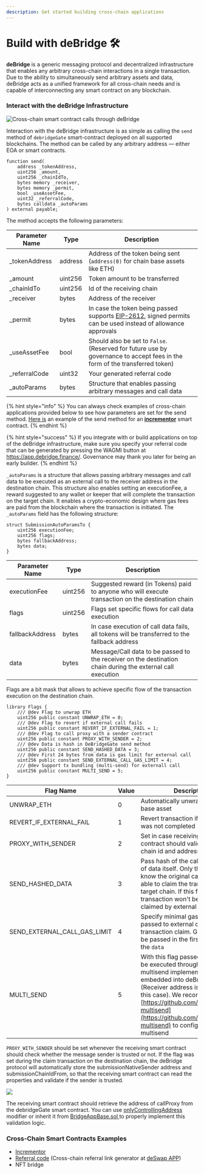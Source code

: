```yaml
---
description: Get started building cross-chain applications
---
```


# Build with deBridge 🛠

**deBridge** is a generic messaging protocol and decentralized infrastructure that enables any arbitrary cross-chain interactions in a single transaction. Due to the ability to simultaneously send arbitrary assets and data, deBridge acts as a unified framework for all cross-chain needs and is capable of interconnecting any smart contract on any blockchain.&#x20;

### Interact with the deBridge Infrastructure

![Cross-chain smart contract calls through deBridge](<.gitbook/assets/scheme 1.1.png>)

Interaction with the deBridge infrastructure is as simple as calling the `send` method of `debridgeGate` smart-contract deployed on all supported blockchains. The method can be called by any arbitrary address — either EOA or smart contracts.

```solidity
function send(
    address _tokenAddress,
    uint256 _amount,
    uint256 _chainIdTo,
    bytes memory _receiver,
    bytes memory _permit,
    bool _useAssetFee,
    uint32 _referralCode,
    bytes calldata _autoParams
) external payable;
```

The method accepts the following parameters:

| Parameter Name | Type    | Description                                                                                                                                            |
| -------------- | ------- | ------------------------------------------------------------------------------------------------------------------------------------------------------ |
| \_tokenAddress | address | Address of the token being sent (`address(0)` for chain base assets like ETH)                                                                          |
| \_amount       | uint256 | Token amount to be transferred                                                                                                                         |
| \_chainIdTo    | uint256 | Id of the receiving chain                                                                                                                              |
| \_receiver     | bytes   | Address of the receiver                                                                                                                                |
| \_permit       | bytes   | In case the token being passed supports [EIP-2612](https://eips.ethereum.org/EIPS/eip-2612), signed permits can be used instead of allowance approvals |
| \_useAssetFee  | bool    | Should also be set to `False`. (Reserved for future use by governance to accept fees in the form of the transferred token)                             |
| \_referralCode | uint32  | Your generated referral code                                                                                                                           |
| \_autoParams   | bytes   | Structure that enables passing arbitrary messages and call data                                                                                        |

{% hint style="info" %}
You can always check examples of cross-chain applications provided below to see how parameters are set for the send method. [Here is](https://github.com/debridge-finance/debridge-contracts-v1/blob/aa8e7ca566807898f57e0f7d01a9533553b11ac9/contracts/examples/Incrementor.sol#L37) an example of the send method for an [**incrementor**](https://github.com/debridge-finance/debridge-contracts-v1/tree/main/examples) smart contract.
{% endhint %}

{% hint style="success" %}
If you integrate with or build applications on top of the deBridge infrastructure, make sure you specify your referral code that can be generated by pressing the WAGMI button at https://app.debridge.finance/. Governance may thank you later for being an early builder.
{% endhint %}

`_autoParams` is a structure that allows passing arbitrary messages and call data to be executed as an external call to the receiver address in the destination chain. This structure also enables setting an executionFee, a reward suggested to any wallet or keeper that will complete the transaction on the target chain. It enables a crypto-economic design where gas fees are paid from the blockchain where the transaction is initiated. The `_autoParams` field has the following structure:

```solidity
struct SubmissionAutoParamsTo {
    uint256 executionFee;
    uint256 flags;
    bytes fallbackAddress;
    bytes data;
}
```

| Parameter Name  | Type    | Description                                                                                                |
| --------------- | ------- | ---------------------------------------------------------------------------------------------------------- |
| executionFee    | uint256 | Suggested reward (in Tokens) paid to anyone who will execute transaction on the destination chain          |
| flags           | uint256 | Flags set specific flows for call data execution                                                           |
| fallbackAddress | bytes   | In case execution of call data fails, all tokens will be transferred to the fallback address               |
| data            | bytes   | Message/Call data to be passed to the receiver on the destination chain during the external call execution |

Flags are a bit mask that allows to achieve specific flow of the transaction execution on the destination chain.

```solidity
library Flags {
    /// @dev Flag to unwrap ETH
    uint256 public constant UNWRAP_ETH = 0;
    /// @dev Flag to revert if external call fails
    uint256 public constant REVERT_IF_EXTERNAL_FAIL = 1;
    /// @dev Flag to call proxy with a sender contract
    uint256 public constant PROXY_WITH_SENDER = 2;
    /// @dev Data is hash in DeBridgeGate send method
    uint256 public constant SEND_HASHED_DATA = 3;
    /// @dev First 24 bytes from data is gas limit for external call
    uint256 public constant SEND_EXTERNAL_CALL_GAS_LIMIT = 4;
    /// @dev Support tx bundling (multi-send) for externall call
    uint256 public constant MULTI_SEND = 5;
}
```

| Flag Name                        | Value | Description                                                                                                                                                                                                                                                                                                         |
| -------------------------------- | ----- | ------------------------------------------------------------------------------------------------------------------------------------------------------------------------------------------------------------------------------------------------------------------------------------------------------------------- |
| UNWRAP\_ETH                      | 0     | Automatically unwrap blockchain base asset                                                                                                                                                                                                                                                                          |
| REVERT\_IF\_EXTERNAL\_FAIL       | 1     | Revert transaction if external call was not completed                                                                                                                                                                                                                                                               |
| PROXY\_WITH\_SENDER              | 2     | Set in case receiving smart contract should validate sending chain id and address                                                                                                                                                                                                                                   |
| SEND\_HASHED\_DATA               | 3     | Pass hash of the call data instead of data itself. Only those who know the original call data will be able to claim the transaction on the target chain. If this flag is set, transaction won't be automatically claimed by external keepers.                                                                       |
| SEND\_EXTERNAL\_CALL\_GAS\_LIMIT | 4     | Specify minimal gas limit to be passed to external call during the transaction claim. Gas limit should be passed in the first 4 bytes of the `data`                                                                                                                                                                 |
| MULTI\_SEND                      | 5     | With this flag passed call data will be executed through Gnosis multisend implementation embedded into deBridge callProxy. (Receiver address is not used in this case). We recommend using [https://github.com/gnosis/ethers-multisend](https://github.com/gnosis/ethers-multisend) to configure data for multisend |

`PROXY_WITH_SENDER` should be set whenever the receiving smart contract should check whether the message sender is trusted or not. If the flag was set during the claim transaction on the destination chain, the deBridge protocol will automatically store the submissionNativeSender address and submissionChainIdFrom, so that the receiving smart contract can read the properties and validate if the sender is trusted.

![](<.gitbook/assets/Scheme 2.png>)

The receiving smart contract should retrieve the address of callProxy from the debridgeGate smart contract. You can use [onlyControllingAddress](https://github.com/debridge-finance/debridge-contracts-v1/blob/main/contracts/examples/BridgeAppBase.sol#L62) modifier or inherit it from [BridgeAppBase.sol ](https://github.com/debridge-finance/debridge-contracts-v1/blob/main/contracts/examples/BridgeAppBase.sol)to properly implement this validation logic.

### Cross-Chain Smart Contracts Examples

* [Incrementor](https://github.com/debridge-finance/debridge-contracts-v1/blob/main/contracts/examples/Incrementor.sol)
* [Referral code](https://github.com/debridge-finance/debridge-contracts-v1/blob/main/contracts/examples/InvitationContract.sol) (Cross-chain referral link generator at [deSwap APP](https://app.debridge.finance/))
* NFT bridge

